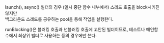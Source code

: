 launch(), async() 빌더의 경우 (일시 중단 함수 내부에서) 스레드 호출을 block시키진 않지만 <br>
백그라운드 스레드를 공유하는 pool을 통해 작업을 실행한다.<br>

runBlocking()은 블러킹 호출과 넌블러킹 호출에 고안된 빌더이므로, 테스트나 메인함수에서 최상위 빌더로 사용하는 등의 경우에만 쓴다.